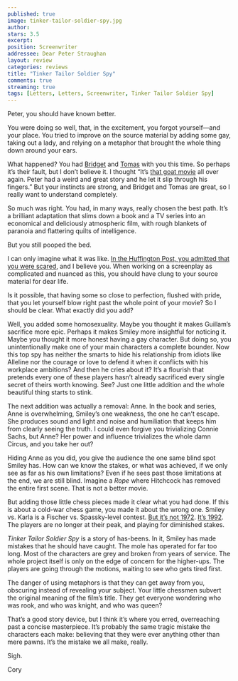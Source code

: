 ```yaml
---
published: true
image: tinker-tailor-soldier-spy.jpg
author: 
stars: 3.5
excerpt: 
position: Screenwriter
addressee: Dear Peter Straughan
layout: review
categories: reviews
title: "Tinker Tailor Soldier Spy"
comments: true
streaming: true
tags: [Letters, Letters, Screenwriter, Tinker Tailor Soldier Spy]
---
```

<p>Peter, you should have known better.</p>
<p>You were doing so well, that, in the excitement, you forgot yourself&shy;&mdash;and your place. You tried to improve on the source material by adding some gay, taking out a lady, and relying on a metaphor that brought the whole thing down around your ears.</p>
<p>What happened? You had <a href="http://www.imdb.com/name/nm2091799/">Bridget</a> and <a href="http://www.imdb.com/name/nm0019247/">Tomas</a> with you this time. So perhaps it&rsquo;s their fault, but I don&rsquo;t believe it. I thought &ldquo;It&rsquo;s <a href="http://www.rottentomatoes.com/m/men_who_stare_at_goats/">that goat movie</a> all over again. Peter had a weird and great story and he let it slip through his fingers.&rdquo; But your instincts are strong, and Bridget and Tomas are great, so I really want to understand completely.</p>
<p>So much was right. You had, in many ways, really chosen the best path. It&rsquo;s a brilliant adaptation that slims down a book and a TV series into an economical and deliciously atmospheric film, with rough blankets of paranoia and flattering quilts of intelligence.</p>
<p>But you still pooped the bed.</p>
<p>I can only imagine what it was like. <a href="http://www.huffingtonpost.com/peter-straughan/tinker-tailor-solider-spy-adaptation_b_1149007.html">In the Huffington Post, you admitted that you were scared</a>, and I believe you. When working on a screenplay as complicated and nuanced as this, you should have clung to your source material for dear life.</p>
<p>Is it possible, that having some so close to perfection, flushed with pride, that you let yourself blow right past the whole point of your movie? So I should be clear. What exactly did you add?</p>
<p>Well, you added some homosexuality. Maybe you thought it makes Guillam&rsquo;s sacrifice more epic. Perhaps it makes Smiley more insightful for noticing it. Maybe you thought it more honest having a gay character. But doing so, you unintentionally make one of your main characters a complete bounder. Now this top spy has neither the smarts to hide his relationship from idiots like Alleline nor the courage or love to defend it when it conflicts with his workplace ambitions? And then he cries about it? It&rsquo;s a flourish that pretends every one of these players hasn&rsquo;t already sacrificed every single secret of theirs worth knowing. See? Just one little addition and the whole beautiful thing starts to stink.</p>
<p>The next addition was actually a removal: Anne. In the book and series, Anne is overwhelming, Smiley&rsquo;s one weakness, the one he can&rsquo;t escape. She produces sound and light and noise and humiliation that keeps him from clearly seeing the truth. I could even forgive you trivializing Connie Sachs, but Anne? Her power and influence trivializes the whole damn Circus, and you take her out?</p>
<p>Hiding Anne as you did, you give the audience the one same blind spot Smiley has. How can we know the stakes, or what was achieved, if we only see as far as his own limitations? Even if he sees past those limitations at the end, we are still blind. Imagine a <em>Rope</em> where Hitchcock has removed the entire first scene. That is not a better movie.</p>
<p>But adding those little chess pieces made it clear what you had done. If this is about a cold-war chess game, you made it about the wrong one. Smiley vs. Karla is a Fischer vs. Spassky-level contest. <a href="http://en.wikipedia.org/wiki/World_Chess_Championship_1972">But it&rsquo;s not 1972</a>. <a href="http://en.wikipedia.org/wiki/Bobby_Fischer#1992_Spassky_rematch">It&rsquo;s 1992</a>. The players are no longer at their peak, and playing for diminished stakes.</p>
<p><em>Tinker Tailor Soldier Spy</em> is a story of has-beens. In it, Smiley has made mistakes that he should have caught. The mole has operated for far too long. Most of the characters are grey and broken from years of service. The whole project itself is only on the edge of concern for the higher-ups. The players are going through the motions, waiting to see who gets tired first.</p>
<p>The danger of using metaphors is that they can get away from you, obscuring instead of revealing your subject. Your little chessmen subvert the original meaning of the film&rsquo;s title. They get everyone wondering who was rook, and who was knight, and who was queen?</p>
<p>That&rsquo;s a good story device, but I think it&rsquo;s where you erred, overreaching past a concise masterpiece. It&rsquo;s probably the same tragic mistake the characters each make: believing that they were ever anything other than mere pawns. It&rsquo;s the mistake we all make, really.</p>
<p>Sigh.</p>
<p>Cory</p>